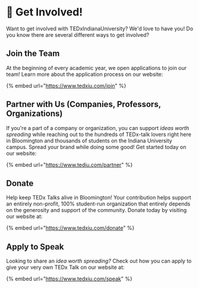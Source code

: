 # 💜 Get Involved!

Want to get involved with TEDxIndianaUniversity? We'd love to have you! Do you know there are several different ways to get involved?

## Join the Team

At the beginning of every academic year, we open applications to join our team! Learn more about the application process on our website:

{% embed url="https://www.tedxiu.com/join" %}

## Partner with Us (Companies, Professors, Organizations)

If you're a part of a company or organization, you can support _ideas worth spreading_ while reaching out to the hundreds of TEDx-talk lovers right here in Bloomington and thousands of students on the Indiana University campus. Spread your brand while doing some good! Get started today on our website:

{% embed url="https://www.tediu.com/partner" %}

## Donate

Help keep TEDx Talks alive in Bloomington! Your contribution helps support an entirely non-profit, 100% student-run organization that entirely depends on the generosity and support of the community. Donate today by visiting our website at:

{% embed url="https://www.tedxiu.com/donate" %}

## Apply to Speak

Looking to share an _idea worth spreading?_ Check out how you can apply to give your very own TEDx Talk on our website at:

{% embed url="https://www.tedxiu.com/speak" %}
